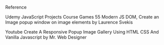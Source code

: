 Reference 

Udemy  JavaScript Projects Course Games 55 Modern JS DOM, Create an Image popup window on image elements by Laurence Svekis

Youtube Create A Responsive Popup Image Gallery Using HTML CSS And Vanilla Javascript by Mr. Web Designer